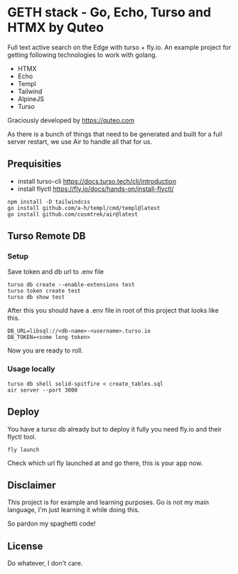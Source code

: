 # GETH stack - Go, Echo, Turso and HTMX  by Quteo

Full text active search on the Edge with turso + fly.io. An example project for getting following technologies to work with golang.

- HTMX
- Echo
- Templ
- Tailwind
- AlpineJS
- Turso

Graciously developed by https://quteo.com

As there is a bunch of things that need to be generated and built for a full server restart, we use Air to handle all that for us.

## Prequisities

- install turso-cli https://docs.turso.tech/cli/introduction
- install flyctl https://fly.io/docs/hands-on/install-flyctl/

```shell
npm install -D tailwindcss
go install github.com/a-h/templ/cmd/templ@latest
go install github.com/cosmtrek/air@latest
```

## Turso Remote DB

### Setup

Save token and db url to .env file
```shell
turso db create --enable-extensions test
turso token create test
turso db show test
```
After this you should have a .env file in root of this project that looks like this.

```shell
DB_URL=libsql://<db-name>-<username>.turso.io
DB_TOKEN=<some long token>
```
Now you are ready to roll.

### Usage locally

```shell
turso db shell solid-spitfire < create_tables.sql
air server --port 3000
```

## Deploy

You have a turso db already but to deploy it fully you need fly.io and their flyctl tool. 
```shell
fly launch
```
Check which url fly launched at and go there, this is your app now.



## Disclaimer

This project is for example and learning purposes. Go is not my main language, I'm just learning it while doing this.

So pardon my spaghetti code!

## License

Do whatever, I don't care.
